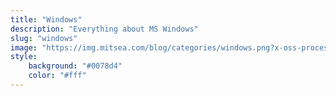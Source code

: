 ```yaml
---
title: "Windows"
description: "Everything about MS Windows"
slug: "windows"
image: "https://img.mitsea.com/blog/categories/windows.png?x-oss-process=style/ImageCompress"
style:
    background: "#0078d4"
    color: "#fff"
---
```

